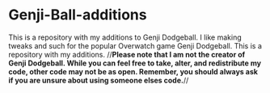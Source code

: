 # Genji-Ball-additions
This is a repository with my additions to Genji Dodgeball.
I like making tweaks and such for the popular Overwatch game Genji Dodgeball. This is a repository with my additions. //**Please note that I am not the creator of Genji Dodgeball. While you can feel free to take, alter, and redistribute my code, other code may not be as open. Remember, you should always ask if you are unsure about using someone elses code.**//
